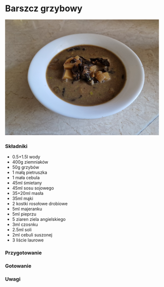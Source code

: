 # Barszcz grzybowy

![Zdjęcie dania](Barszcz_grzybowy.jpg)

### Składniki
- 0.5+1.5l wody
- 400g ziemniaków
- 50g grzybów
- 1 małą pietruszka
- 1 mała cebula
- 45ml śmietany
- 45ml sosu sojowego
- 35+20ml masła
- 35ml mąki
- 2 kostki rosołowe drobiowe
- 5ml majeranku
- 5ml pieprzu
- 5 ziaren ziela angielskiego
- 3ml czosnku
- 2.5ml soli
- 2ml cebuli suszonej
- 3 liście laurowe

### Przygotowanie


### Gotowanie


### Uwagi
